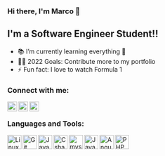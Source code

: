 ### Hi there, I'm Marco 👋

## I'm a Software Engineer Student!!

- 📚 I’m currently learning everything 🤣
- 👨‍🎓 2022 Goals: Contribute more to my portfolio
- ⚡ Fun fact: I love to watch Formula 1

### Connect with me:

[<img align="left" alt="MarcoBorgess | Gmail" width="22px" src="https://www.svgrepo.com/show/331240/mail.svg" />][gmail]
[<img align="left" alt="MarcoBorgess | LinkedIn" width="22px" src="https://www.svgrepo.com/show/138936/linkedin.svg" />][linkedin]
[<img align="left" alt="MarcoBorgess | Instagram" width="22px" src="https://www.svgrepo.com/show/134478/instagram.svg" />][instagram]

<br/>

### Languages and Tools:

<img align="left" alt="Linux" width="32px" src="https://cdn.jsdelivr.net/gh/devicons/devicon/icons/linux/linux-original.svg" />
<img align="left" alt="Git" width="32px" src="https://cdn.jsdelivr.net/gh/devicons/devicon/icons/git/git-original.svg" />
<img align="left" alt="Java" width="32px" src="https://cdn.jsdelivr.net/gh/devicons/devicon/icons/java/java-original-wordmark.svg" />
<img align="left" alt="Csharp" width="32px" src="https://cdn.jsdelivr.net/gh/devicons/devicon/icons/csharp/csharp-original.svg" />
<img align="left" alt="mysql" width="32px" src="https://cdn.jsdelivr.net/gh/devicons/devicon/icons/mysql/mysql-original.svg" />
<img align="left" alt="JavaScript" width="32px" src="https://cdn.jsdelivr.net/gh/devicons/devicon/icons/javascript/javascript-original.svg" />
<img align="left" alt="Angular" width="32px" src="https://cdn.jsdelivr.net/gh/devicons/devicon/icons/angularjs/angularjs-original.svg" />
<img align="left" alt="PHP" width="32px" src="https://cdn.jsdelivr.net/gh/devicons/devicon/icons/php/php-original.svg" />


[gmail]: mailto:socialmrco@gmail.com
[instagram]: https://instagram.com/maarcoborges/
[linkedin]: https://linkedin.com/in/marcoborgess/

